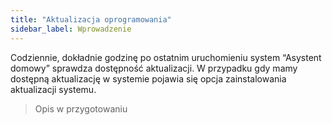 ```yaml
---
title: "Aktualizacja oprogramowania"
sidebar_label: Wprowadzenie
---
```


Codziennie, dokładnie godzinę po ostatnim uruchomieniu system “Asystent domowy” sprawdza dostępność aktualizacji.
W przypadku gdy mamy dostępną aktualizację w systemie pojawia się opcja zainstalowania aktualizacji systemu.

> Opis w przygotowaniu
